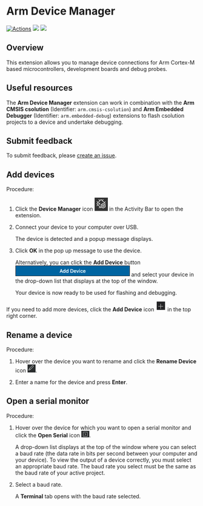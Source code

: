 # Arm Device Manager

[![Actions](https://github.com/arm-debug/vscode-device-manager/workflows/ci/badge.svg)](https://github.com/Arm-Debug/vscode-device-manager/actions)
<a href="https://codeclimate.com/repos/6348186d1385e7503c000110/maintainability"><img src="https://api.codeclimate.com/v1/badges/15678284507e4d03cad8/maintainability" /></a>
<a href="https://codeclimate.com/repos/6348186d1385e7503c000110/test_coverage"><img src="https://api.codeclimate.com/v1/badges/15678284507e4d03cad8/test_coverage" /></a>

## Overview

This extension allows you to manage device connections for Arm Cortex-M based microcontrollers, development boards and debug probes.

## Useful resources

The **Arm Device Manager** extension can work in combination with the **Arm CMSIS csolution** (Identifier: `arm.cmsis-csolution`) and **Arm Embedded Debugger** (Identifier: `arm.embedded-debug`) extensions to flash csolution projects to a device and undertake debugging.

## Submit feedback

To submit feedback, please [create an issue](https://github.com/Arm-Software/vscode-device-manager/issues/new/choose).

## Add devices

Procedure:

1. Click the **Device Manager** icon ![Device Manager icon](./docs/images/device-manager-icon.png) in the Activity Bar to open the extension.

1. Connect your device to your computer over USB.

    The device is detected and a popup message displays.

1. Click **OK** in the pop up message to use the device.

    Alternatively, you can click the **Add Device** button ![Add Device button](./docs/images/add-device-button.png) and select your device in the drop-down list that displays at the top of the window.

    Your device is now ready to be used for flashing and debugging.

If you need to add more devices, click the **Add Device** icon ![Add Device icon](./docs/images/add-device-icon.png) in the top right corner.

## Rename a device

Procedure:

1. Hover over the device you want to rename and click the **Rename Device** icon ![Rename Device icon](./docs/images/rename-device-icon.png).

1. Enter a name for the device and press **Enter**.

## Open a serial monitor

Procedure:

1. Hover over the device for which you want to open a serial monitor and click the **Open Serial** icon ![Open Serial icon](./docs/images/open-serial-icon.png).

    A drop-down list displays at the top of the window where you can select a baud rate (the data rate in bits per second between your computer and your device). To view the output of a device correctly, you must select an appropriate baud rate. The baud rate you select must be the same as the baud rate of your active project.

1. Select a baud rate.

    A **Terminal** tab opens with the baud rate selected.

    <!--Should the Terminal options be documented (DAPLink CMSIS-DAP menu, New Terminal menu,...)? -->
